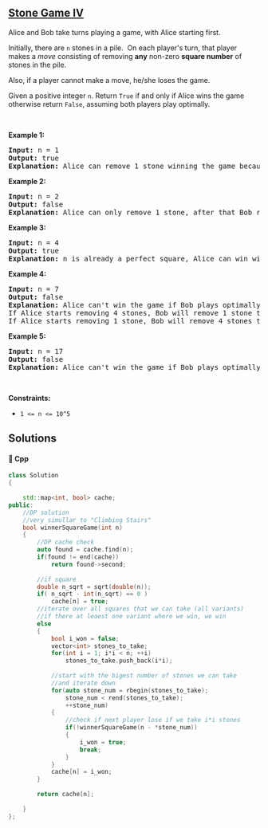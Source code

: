 ## [Stone Game IV](https://leetcode.com/problems/stone-game-iv)

<p>Alice and Bob take turns playing a game, with Alice starting first.</p>

<p>Initially, there are <code>n</code> stones in a pile.&nbsp; On each player&#39;s turn, that player makes a&nbsp;<em>move</em>&nbsp;consisting of removing <strong>any</strong> non-zero <strong>square number</strong> of stones in the pile.</p>

<p>Also, if a player cannot make a move, he/she loses the game.</p>

<p>Given a positive&nbsp;integer <code>n</code>.&nbsp;Return&nbsp;<code>True</code>&nbsp;if and only if Alice wins the game otherwise return <code>False</code>, assuming both players play optimally.</p>

<p>&nbsp;</p>
<p><strong>Example 1:</strong></p>

<pre>
<strong>Input:</strong> n = 1
<strong>Output:</strong> true
<strong>Explanation: </strong>Alice can remove 1 stone winning the game because Bob doesn&#39;t have any moves.</pre>

<p><strong>Example 2:</strong></p>

<pre>
<strong>Input:</strong> n = 2
<strong>Output:</strong> false
<strong>Explanation: </strong>Alice can only remove 1 stone, after that Bob removes the last one winning the game (2 -&gt; 1 -&gt; 0).</pre>

<p><strong>Example 3:</strong></p>

<pre>
<strong>Input:</strong> n = 4
<strong>Output:</strong> true
<strong>Explanation:</strong> n is already a perfect square, Alice can win with one move, removing 4 stones (4 -&gt; 0).
</pre>

<p><strong>Example 4:</strong></p>

<pre>
<strong>Input:</strong> n = 7
<strong>Output:</strong> false
<strong>Explanation: </strong>Alice can&#39;t win the game if Bob plays optimally.
If Alice starts removing 4 stones, Bob will remove 1 stone then Alice should remove only 1 stone and finally Bob removes the last one (7 -&gt; 3 -&gt; 2 -&gt; 1 -&gt; 0). 
If Alice starts removing 1 stone, Bob will remove 4 stones then Alice only can remove 1 stone and finally Bob removes the last one (7 -&gt; 6 -&gt; 2 -&gt; 1 -&gt; 0).</pre>

<p><strong>Example 5:</strong></p>

<pre>
<strong>Input:</strong> n = 17
<strong>Output:</strong> false
<strong>Explanation: </strong>Alice can&#39;t win the game if Bob plays optimally.
</pre>

<p>&nbsp;</p>
<p><strong>Constraints:</strong></p>

<ul>
	<li><code>1 &lt;= n &lt;= 10^5</code></li>
</ul>


## Solutions
#### 🧠 Cpp
```cpp
class Solution
{
    
    std::map<int, bool> cache; 
public:
    //DP solution
    //very simullar to "Climbing Stairs"
    bool winnerSquareGame(int n)
    {
        //DP cache check
        auto found = cache.find(n);
        if(found != end(cache))
            return found->second;
        
        //if square
        double n_sqrt = sqrt(double(n));
        if( n_sqrt - int(n_sqrt) == 0 )
            cache[n] = true;
        //iterate over all squares that we can take (all variants)
        //if there at leaest one variant where we win, we win
        else
        {
            bool i_won = false;
            vector<int> stones_to_take;
            for(int i = 1; i*i < n; ++i)
                stones_to_take.push_back(i*i);
            
            //start with the bigest number of stones we can take
            //and iterate down
            for(auto stone_num = rbegin(stones_to_take);
                stone_num < rend(stones_to_take);
                ++stone_num)
            {
                //check if next player lose if we take i*i stones
                if(!winnerSquareGame(n - *stone_num))
                {
                    i_won = true;
                    break;
                }
            }
            cache[n] = i_won;
        }
        
        return cache[n];
        
    }
};
```
